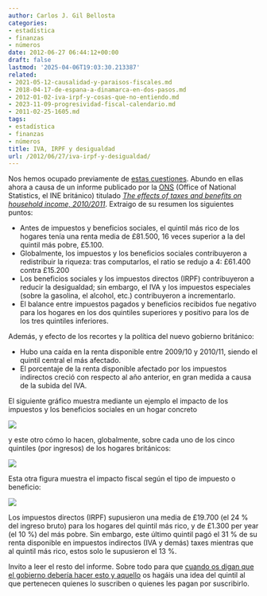 ```yaml
---
author: Carlos J. Gil Bellosta
categories:
- estadística
- finanzas
- números
date: 2012-06-27 06:44:12+00:00
draft: false
lastmod: '2025-04-06T19:03:30.213387'
related:
- 2021-05-12-causalidad-y-paraisos-fiscales.md
- 2018-04-17-de-espana-a-dinamarca-en-dos-pasos.md
- 2012-01-02-iva-irpf-y-cosas-que-no-entiendo.md
- 2023-11-09-progresividad-fiscal-calendario.md
- 2011-02-25-1605.md
tags:
- estadística
- finanzas
- números
title: IVA, IRPF y desigualdad
url: /2012/06/27/iva-irpf-y-desigualdad/
---
```


Nos hemos ocupado previamente de [estas cuestiones](https://datanalytics.com/2012/01/02/iva-irpf-y-cosas-que-no-entiendo/). Abundo en ellas ahora a causa de un informe publicado por la [ONS](http://www.statistics.gov.uk) (Office of National Statistics, el INE británico) titulado _[The effects of taxes and benefits on household income, 2010/2011](http://www.ons.gov.uk/ons/dcp171778_267839.pdf)_. Extraigo de su resumen los siguientes puntos:

* Antes de impuestos y beneficios sociales, el quintil más rico de los hogares tenía una renta media de £81.500, 16 veces superior a la del quintil más pobre, £5.100.
* Globalmente, los impuestos y los beneficios sociales contribuyeron a redistribuir la riqueza: tras computarlos, el ratio se redujo a 4: £61.400 contra £15.200
* Los beneficios sociales y los impuestos directos (IRPF) contribuyeron a reducir la desigualdad; sin embargo, el IVA y los impuestos especiales (sobre la gasolina, el alcohol, etc.) contribuyeron a incrementarlo.
* El balance entre impuestos pagados y beneficios recibidos fue negativo para los hogares en los dos quintiles superiores y positivo para los de los tres quintiles inferiores.

Además, y efecto de los recortes y la política del nuevo gobierno británico:

* Hubo una caída en la renta disponible entre 2009/10 y 2010/11, siendo el quintil central el más afectado.
* El porcentaje de la renta disponible afectado por los impuestos indirectos creció con respecto al año anterior, en gran medida a causa de la subida del IVA.


El siguiente gráfico muestra mediante un ejemplo el impacto de los impuestos y los beneficios sociales en un hogar concreto

[![](/wp-uploads/2012/06/impuestos_beneficios.png#center)
](/wp-uploads/2012/06/impuestos_beneficios.png#center)

y este otro cómo lo hacen, globalmente, sobre cada uno de los cinco quintiles (por ingresos) de los hogares británicos:

[![](/wp-uploads/2012/06/impacto_impuetos_hogares.png#center)
](/wp-uploads/2012/06/impacto_impuetos_hogares.png#center)

Esta otra figura muestra el impacto fiscal según el tipo de impuesto o beneficio:

[![](/wp-uploads/2012/06/impacto_desglosado_hogares.png#center)
](/wp-uploads/2012/06/impacto_desglosado_hogares.png#center)

Los impuestos directos (IRPF) supusieron una media de £19.700 (el 24 % del ingreso bruto) para los hogares del quintil más rico, y de £1.300 per year (el 10 %) del más pobre. Sin embargo, este último quintil pagó el 31 % de su renta disponible en impuestos indirectos (IVA y demás) taxes mientras que al quintil más rico, estos solo le supusieron el 13 %.

Invito a leer el resto del informe. Sobre todo para que [cuando os digan que el gobierno debería hacer esto y aquello](http://www.fedeablogs.net/economia/?p=22399) os hagáis una idea del quintil al que pertenecen quienes lo suscriben o quienes les pagan por suscribirlo.
